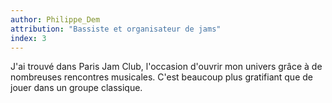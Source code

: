 ```yaml
---
author: Philippe_Dem
attribution: "Bassiste et organisateur de jams"
index: 3
---
```

J'ai trouvé dans Paris Jam Club, l'occasion d'ouvrir mon univers grâce à de nombreuses rencontres musicales.
C'est beaucoup plus gratifiant que de jouer dans un groupe classique.
